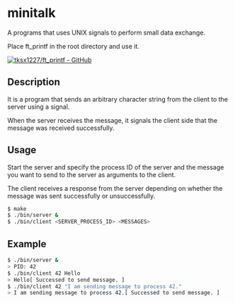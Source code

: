 # minitalk
A programs that uses UNIX signals to perform small data exchange.

Place ft_printf in the root directory and use it.

[![tksx1227/ft_printf - GitHub](https://gh-card.dev/repos/tksx1227/ft_printf.svg?fullname=)](https://github.com/tksx1227/ft_printf)

## Description
It is a program that sends an arbitrary character string from the client to the server using a signal.

When the server receives the message, it signals the client side that the message was received successfully.

## Usage
Start the server and specify the process ID of the server and the message you want to send to the server as arguments to the client.

The client receives a response from the server depending on whether the message was sent successfully or unsuccessfully.

```bash
$ make
$ ./bin/server &
$ ./bin/client <SERVER_PROCESS_ID> <MESSAGES>
```

## Example

```bash
$ ./bin/server &
> PID: 42
$ ./bin/client 42 Hello
> Hello[ Successed to send message. ]
$ ./bin/client 42 "I am sending message to process 42."
> I am sending message to process 42.[ Successed to send message. ]
```
